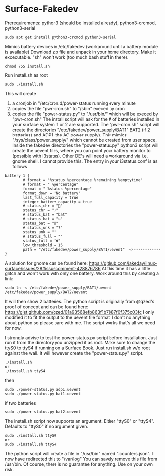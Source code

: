 # Surface-Fakedev
Prerequirements:
python3 (should be installed already), python3-crcmod, python3-serial

```
sudo apt get install python3-crcmod python3-serial
```
Mimics battery devices in /etc/fakedev (workaround until a battery module is available)
Download zip file and unpack in your home directory. Make it excecutable. "sh" won't work (too much bash stuff in there).
```
chmod 755 install.sh
```
Run install.sh as root
```
sudo ./install.sh
```
This will create
1. a cronjob in "/etc/cron.d/power-status running every minute
2. copies the file "pwr-cron.sh" to "/sbin" execed by cron
3. copies the file "power-status.py" to "/usr/bin/" which will be execed
by "pwr-cron.sh"
The install script will ask for the # of batteries installed in your surface system. 1 or 2 are supported.
The "pwr-cron.sh" script will create the directories "/etc/fakedev/power_supply/BAT1" BAT2 (if 2 batteries)
and ADP1 (the AC power supply). This mimics "/sys/class/power_supply/" which cannot be created from user space.
Inside the fakedev directories the "power-status.py" python3 script will create the uevent files, where you
can point your battery monitor to (possible with i3status). Other DE's will need a workaround via i.e. gnome shell.
I cannot provide this. The entry in your i3status.conf is as follows
```
battery 1 { 
        # format = "%status %percentage %remaining %emptytime"
        # format = " %percentage"
        format = " %status %percentage"
        format_down = "No battery"
        last_full_capacity = true
        integer_battery_capacity = true
        # status_chr = ""
        status_chr = "⚡"
        # status_bat = "bat"
        # status_bat = "☉"
        status_bat = "" 
        # status_unk = "?"
        status_unk = ""
        # status_full = ""
        status_full = "☻" 
        low_threshold = 15
        path = "/etc/fakedev/power_supply/BAT1/uevent"  <-------------
}
```
A solution for gnome can be found here: https://github.com/jakeday/linux-surface/issues/28#issuecomment-428876786
At this time it has a little glitch and won't work with only one battery. Work around this by creating a link:
```
sudo ln -s /etc/fakedev/power_supply/BAT1/uevent /etc/fakedev/power_supply/BAT2/uevent
```
It will then show 2 batteries.
The python script is originally from @qzed's proof of concept and can be found here:
https://gist.github.com/qzed/01a93568efb863f1b7887f0f375c03fc
I only modified it to fit the output to the uevent file format. I don't no anything about python
so please bare with me. The script works that's all we need for now.

I strongly advise to test the power-status.py script before installation.
Just run it from the directory you unzipped it as root. Make sure to change the ttyS0 to ttyS4 if running
on a Surface Book. Just run install.sh w/o root against the wall. It will however create the "power-status.py" script.
```
./install.sh
or
./install.sh ttyS4
```
then
```
sudo ./power-status.py adp1.uevent
sudo ./power-status.py bat1.uevent
```
if two batteries
```
sudo ./power-status.py bat2.uevent
```
The install.sh script now supports an argument. Either "ttyS0" or "ttyS4". Defaults to "ttyS0" if no argument given.
```
sudo ./install.sh ttyS0
or
sudo ./install.sh ttyS4
```

The python script will create a file in "/usr/bin" named ".counters.json". I now have redirected this to "/var/log"
You can savely remove this file from /usr/bin.
Of course, there is no guarantee for anything. Use on your own risk.
